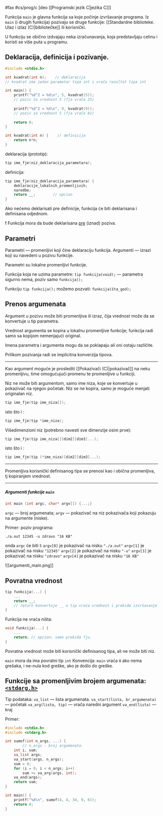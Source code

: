 #fax #cs/prog/c [deo [[Programski jezik C|jezika C]]]
$\:$

Funkcija ```main``` je glavna funkcija sa koje počinje izvršavanje programa.
Iz ```main``` (i drugih funkcija) pozivaju se druge funkcije: [[Standardne biblioteke. Ulaz i izlaz (C)|bibliotečke]] ili korisnički.

U funkciju se obično izdvajaju neka izračunavanja, koja predstavljaju celinu i koristi se više puta u programu.

## Deklaracija, definicija i pozivanje.
```c
#include <stdio.h>

int kvadrat(int n);    // deklaracija
// kvadrat ima jedan parametar tipa int i vrača rezultat tipa int

int main() {
	printf("%d^2 = %d\n", 5, kvadrat(5)); 
	// poziv za vrednost 5 (fja vrača 25)
	
	printf("%d^2 = %d\n", 9, kvadrat(9)); 
	// poziv za vrednost 5 (fja vrača 81)
	
	return 0;
}

int kvadrat(int n) {    // definicija
	return n*n;
}
```

deklaracija (prototip):
```c
tip ime_fje(niz_deklaracija_parametara);
```
definicija:
```c
tip ime_fje(niz_deklaracija_parametara) {
	deklaracije_lokalnih_promenljivih;
	naredbe;
	return __;        // opcion
}
```

Ako nećemo deklarisati pre definicije, funkcija će biti deklarisana i definisana odjednom.

**!** Funkcija mora da bude deklarisana <u>pre</u> (iznad) poziva. 
## Parametri
Parametri — promenljivi koji čine deklaraciju funkcija.
Argumenti — izrazi koji su navedeni u pozivu funkcije.

Parametri su lokalne promenljivi funkcije.

Funkcija koja ne uzima parametre:  ```tip funkcija(void);```
— parametra sigurno nema, poziv samo ```funkcija();```

Funkciju ```tip funkcija();``` možemo pozvati: ```funkcija(šta_god);```

## Prenos argumenata
Argument u pozivu može biti promenljiva ili izraz, čija vrednost može da se konvertuje u tip parametra.

Vrednost argumenta se kopira u lokalnu promenljive funkcije; funkcija radi samo sa kopijom nemenjajući original.

Imena parametra i argumenta mogu da se poklapaju ali oni ostaju različite.

Prilikom pozivanja radi se implicitna konverzija tipova.

---
Kao argument moguće je proslediti [[Pokazivači (C)|pokazivač]] na neku promenljivu, time omogućujući promenu te promenljive u funkciji.

Niz ne može biti argumentom, samo ime niza, koje se konvertuje u pokazivač na njegov početak.
Niz se ne kopira, samo je moguće menjati originalan niz.
```c
tip ime_fje(tip ime_niza[]);
```
isto što i :
```c
tip ime_fje(tip *ime_niza);
```
Višedimenzioni niz (potrebno navesti sve dimenzije osim prve):
```c
tip ime_fje(tip ime_niza[][dim2][dim3]...);
```
isto što i :
```c
tip ime_fje(tip (*ime_niza)[dim2][dim3]...);
```
___
Promenljiva korisnički definisanog tipa se prenosi kao i obična promenljiva, tj kopiranjem vrednost.
___
##### Argumenti funkcije ```main```
```c
int main (int argc, char* argv[]) {...;}
```
```argc``` — broj argumenata;
```argv``` — pokazivač na niz pokazivača koji pokazuju na argumente (niske).

Primer:
poziv programa:
```
./a.out 12345 -u zdravo "16 KB"
```
onda ```argc``` će biti ```5```
```argv[0]``` je pokazivač na nisku ```"./a.out"```
```argv[1]``` je pokazivač na nisku ```"12345"```
```argv[2]``` je pokazivač na nisku ```"-u"```
```argv[3]``` je pokazivač na nisku ```"zdravo"```
```argv[4]``` je pokazivač na nisku ```"16 KB"```

![[argumenti_main.png]]
## Povratna vrednost
```c
tip funkcija(...) {
	...
	return __;
	// return konvertuje __ u tip vraća vrednost i prekida izvršavanje fje, program se vraća ka izvršavanju fje, iz koje je bila pozvana ova fja.
}
```
Funkcija ne vraća ništa:
```c
void funkcija(...) {
	...
	return; // opcion; samo prekida fju.
}
```

Povratna vrednost može biti korisnički definisanog tipa, ali ne može biti niz.

```main``` mora da ima povratni tip ```int```
Konvencija: ```main``` vraća ```0``` ako nema grešaka, i ne-nula kod greške, ako je došlo do greške.
## Funkcije sa promenljivim brojem argumenata: [```<stdarg.h>```](Standardne%20biblioteke.%20Ulaz%20i%20izlaz%20(C))

Tip podataka: ```va_list``` — lista argumenata.
```va_start(lista, br_argumenata)``` — početak
```va_arg(lista, tip)``` — vrača naredni argument
```va_end(lista)``` — kraj

Primer:
```c
#include <stdio.h>
#include <stdarg.h>

int sumof(int n_args, ...) {
		// n_args - broj argumenata.
	int i, sum;
	va_list args;
	va_start(args, n_args);
	sum = 0;
	for (i = 0; i < n_args; i++) 
		sum += va_arg(args, int);
	va_end(args);
	return sum;
}

int main() {
	printf("%d\n", sumof(4, 4, 34, 9, 6));
	return 0;
}
```